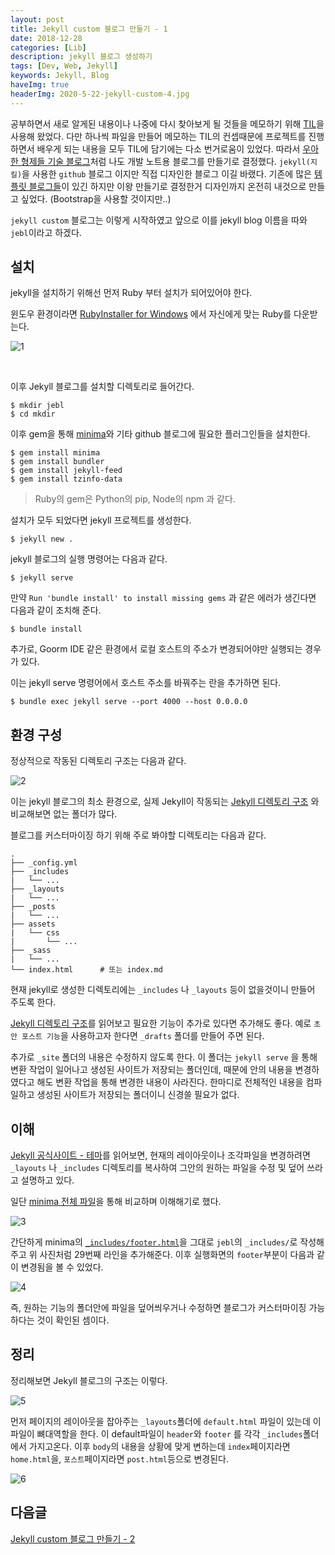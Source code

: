 ```yaml
---
layout: post
title: Jekyll custom 블로그 만들기 - 1
date: 2018-12-28
categories: [Lib]
description: jekyll 블로그 생성하기
tags: [Dev, Web, Jekyll]
keywords: Jekyll, Blog
haveImg: true
headerImg: 2020-5-22-jekyll-custom-4.jpg
---
```


공부하면서 새로 알게된 내용이나 나중에 다시 찾아보게 될 것들을 메모하기 위해 [TIL](https://github.com/kyechan99/TIL)을 사용해 왔었다.
다만 하나씩 파일을 만들어 메모하는 TIL의 컨셉때문에 프로젝트를 진행하면서 배우게 되는 내용을 모두 TIL에 담기에는 다소 번거로움이 있었다.
따라서 [우아한 형제들 기술 블로그](http://woowabros.github.io/)처럼 나도 개발 노트용 블로그를 만들기로 결정했다.
`jekyll(지킬)`을 사용한 `github` 블로그 이지만 직접 디자인한 블로그 이길 바랬다. 기존에 많은 [템플릿 블로그들](http://jekyllthemes.org/)이 있긴 하지만 이왕 만들기로 결정한거 디자인까지 온전히 내것으로 만들고 싶었다. (Bootstrap을 사용할 것이지만..)

`jekyll custom` 블로그는 이렇게 시작하였고 앞으로 이를 jekyll blog 이름을 따와 `jebl`이라고 하겠다.


## 설치
jekyll을 설치하기 위해선 먼저 Ruby 부터 설치가 되어있어야 한다. 

윈도우 환경이라면 [RubyInstaller for Windows](https://rubyinstaller.org/downloads/) 에서 자신에게 맞는 Ruby를 다운받는다.

![1](/assets/img/2018-12-28-jekyll-custom/1.png)

<br/>

이후 Jekyll 블로그를 설치할 디렉토리로 들어간다.
```
$ mkdir jebl
$ cd mkdir
```

이후 gem을 통해 [minima](https://github.com/jekyll/minima)와 기타 github 블로그에 필요한 플러그인들을 설치한다.
```
$ gem install minima
$ gem install bundler
$ gem install jekyll-feed
$ gem install tzinfo-data
```
> Ruby의 gem은 Python의 pip, Node의 npm 과 같다.

설치가 모두 되었다면 jekyll 프로젝트를 생성한다.
```
$ jekyll new .
```

jekyll 블로그의 실행 명령어는 다음과 같다.
```
$ jekyll serve
```

만약 `Run 'bundle install' to install missing gems` 과 같은 에러가 생긴다면
다음과 같이 조치해 준다.

```
$ bundle install
```

추가로, Goorm IDE 같은 환경에서 로컬 호스트의 주소가 변경되어야만 실행되는 경우가 있다.

이는 jekyll serve 명령어에서 호스트 주소를 바꿔주는 란을 추가하면 된다.

```
$ bundle exec jekyll serve --port 4000 --host 0.0.0.0
```


## 환경 구성

정상적으로 작동된 디렉토리 구조는 다음과 같다.

![2](/assets/img/2018-12-28-jekyll-custom/2.png)

이는 jekyll 블로그의 최소 환경으로, 실제 Jekyll이 작동되는 [Jekyll 디렉토리 구조](https://jekyllrb-ko.github.io/docs/structure/) 와 비교해보면 없는 폴더가 많다.

블로그를 커스터마이징 하기 위해 주로 봐야할 디렉토리는 다음과 같다.
```
.
├── _config.yml
├── _includes
|   └── ...
├── _layouts
|   └── ...
├── _posts
|   └── ...
├── assets
|   └── css
|       └── ...
├── _sass
|   └── ...
└── index.html      # 또는 index.md
```

현재 jekyll로 생성한 디렉토리에는 `_includes` 나 `_layouts` 등이 없을것이니 만들어 주도록 한다.

[Jekyll 디렉토리 구조](https://jekyllrb-ko.github.io/docs/structure/)를 읽어보고 필요한 기능이 추가로 있다면 추가해도 좋다. 예로 `초안 포스트 기능`을 사용하고자 한다면 `_drafts` 폴더를 만들어 주면 된다.

추가로 `_site` 폴더의 내용은 수정하지 않도록 한다. 이 폴더는 `jekyll serve` 을 통해 변환 작업이 일어나고 생성된 사이트가 저장되는 폴더인데, 때문에 안의 내용을 변경하였다고 해도 변환 작업을 통해 변경한 내용이 사라진다. 한마디로 전체적인 내용을 컴파일하고 생성된 사이트가 저장되는 폴더이니 신경쓸 필요가 없다.


## 이해

[Jekyll 공식사이트 - 테마](https://jekyllrb-ko.github.io/docs/themes/)를 읽어보면, 현재의 레이아웃이나 조각파일을 변경하려면 `_layouts` 나 `_includes` 디렉토리를 복사하여 그안의 원하는 파일을 수정 및 덮어 쓰라고 설명하고 있다.

일단 [minima 전체 파일](https://github.com/jekyll/minima)을 통해 비교하며 이해해기로 했다.


![3](/assets/img/2018-12-28-jekyll-custom/3.png)

간단하게 minima의 [`_includes/footer.html`](https://github.com/jekyll/minima/blob/master/_includes/footer.html)을 그대로 `jebl`의 `_includes/`로 작성해주고 위 사진처럼 29번째 라인을 추가해준다.
이후 실행화면의 `footer`부분이 다음과 같이 변경됨을 볼 수 있었다.

![4](/assets/img/2018-12-28-jekyll-custom/4.png)

즉, 원하는 기능의 폴더안에 파일을 덮어씌우거나 수정하면 블로그가 커스터마이징 가능하다는 것이 확인된 셈이다.



## 정리

정리해보면 Jekyll 블로그의 구조는 이렇다.

![5](/assets/img/2018-12-28-jekyll-custom/5.png)

먼저 페이지의 레이아웃을 잡아주는 `_layouts`폴더에 `default.html` 파일이 있는데 이 파일이 뼈대역할을 한다.
이 default파일이 `header`와 `footer` 를 각각 `_includes`폴더에서 가지고온다.
이후 `body`의 내용을 상황에 맞게 변하는데 `index`페이지라면 `home.html`을, `포스트`페이지라면 `post.html`등으로 변경된다.


![6](/assets/img/2018-12-28-jekyll-custom/6.png)


## 다음글
[Jekyll custom 블로그 만들기 - 2](/lib/2018/12/29/jekyll-custom-2.html)
